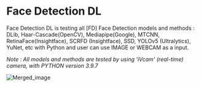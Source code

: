 # Face Detection DL
Face Detection DL is testing all [FD] Face Detection models and methods : DLib, Haar-Cascade(OpenCV), Mediapipe(Google), MTCNN, RetinaFace(Insightface), SCRFD (Insightface), SSD, YOLOv5 (Ultralytics), YuNet, etc with Python and user can use IMAGE or WEBCAM as a input. 

*Note : All models and methods are tested by using 'iVcam' (real-time) camera, with PYTHON version 3.9.7* 

![Merged_image](https://github.com/zero-suger/Face-Detection-DL/assets/63332872/0d041d62-57f7-452d-8f76-a5ea3e1a0a5c)
